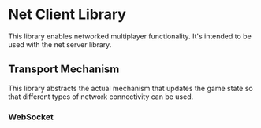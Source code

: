 # Net Client Library

This library enables networked multiplayer functionality. It's intended to be used with the net server library.

## Transport Mechanism

This library abstracts the actual mechanism that updates the game state so that different types of network connectivity can be used.

### WebSocket


